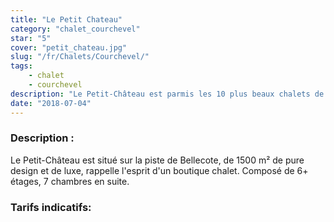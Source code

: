 ```yaml
---
title: "Le Petit Chateau"
category: "chalet_courchevel"
star: "5"
cover: "petit_chateau.jpg"
slug: "/fr/Chalets/Courchevel/"
tags:
    - chalet
    - courchevel
description: "Le Petit-Château est parmis les 10 plus beaux chalets de Courchevel. Dernier né à Courchevel, . "
date: "2018-07-04"
--- 
```


### Description : 
 Le Petit-Château est situé sur la piste de Bellecote, de 1500 m² de pure design et de luxe, rappelle l'esprit d'un boutique chalet. Composé de 6+ étages, 7 chambres en suite.

### Tarifs indicatifs: